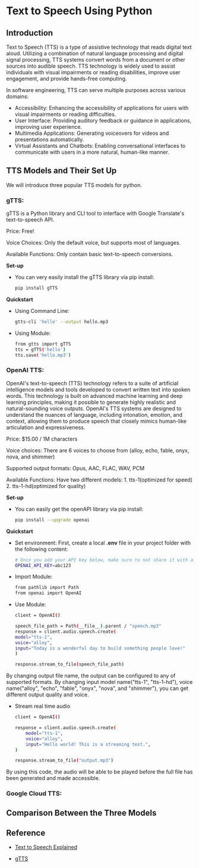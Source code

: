 # Text to Speech Using Python

## Introduction

Text to Speech (TTS) is a type of assistive technology that reads digital text aloud. Utilizing a combination of natural language processing and digital signal processing, TTS systems convert words from a document or other sources into audible speech. TTS technology is widely used to assist individuals with visual impairments or reading disabilities, improve user engagement, and provide hands-free computing.

In software engineering, TTS can serve multiple purposes across various domains:
- Accessibility: Enhancing the accessibility of applications for users with visual impairments or reading difficulties.
- User Interface: Providing auditory feedback or guidance in applications, improving user experience.
- Multimedia Applications: Generating voiceovers for videos and presentations automatically.
- Virtual Assistants and Chatbots: Enabling conversational interfaces to communicate with users in a more natural, human-like manner.

## TTS Models and Their Set Up

We will introduce three popular TTS models for python. 

### gTTS:

gTTS is a Python library and CLI tool to interface with Google Translate's text-to-speech API. 

Price: Free!

Voice Choices: Only the default voice, but supports most of languages.

Available Functions: Only contain basic text-to-speech conversions.

**Set-up**

- You can very easily install the gTTS library via pip install: 

    ```bash
    pip install gTTS
    ```

**Quickstart**

- Using Command Line:
    ```bash
    gtts-cli 'hello' --output hello.mp3
    ```

- Using Module:
    ```bash
    from gtts import gTTS
    tts = gTTS('hello')
    tts.save('hello.mp3')
    ```

### OpenAI TTS:


OpenAI's text-to-speech (TTS) technology refers to a suite of artificial intelligence models and tools developed to convert written text into spoken words. This technology is built on advanced machine learning and deep learning principles, making it possible to generate highly realistic and natural-sounding voice outputs. OpenAI's TTS systems are designed to understand the nuances of language, including intonation, emotion, and context, allowing them to produce speech that closely mimics human-like articulation and expressiveness.


Price: 	$15.00 / 1M characters

Voice choices: There are 6 voices to choose from (alloy, echo, fable, onyx, nova, and shimmer)

Supported output formats: Opus, AAC, FLAC, WAV, PCM

Available Functions: Have two different models: 1. tts-1(optimized for speed) 2. tts-1-hd(optimized for quality)


**Set-up**

- You can easily get the openAPI library via pip install: 

    ```bash
    pip install --upgrade openai
    ```

**Quickstart**

- Set environment:
First, create a local **.env** file in your project folder with the following content:
    ```bash
    # Once you add your API key below, make sure to not share it with anyone! The API key should remain private.
    OPENAI_API_KEY=abc123
    ```

- Import Module:
    ```bash
    from pathlib import Path
    from openai import OpenAI
    ```

- Use Module:
    ```bash
    client = OpenAI()

    speech_file_path = Path(__file__).parent / "speech.mp3"
    response = client.audio.speech.create(
    model="tts-1",
    voice="alloy",
    input="Today is a wonderful day to build something people love!"
    )

    response.stream_to_file(speech_file_path)
    ```
By changing output file name, the output can be configured to any of supported formats. By changing input model name("tts-1", "tts-1-hd"), voice name("alloy", "echo", "fable", "onyx", "nova", and "shimmer"), you can get different output quality and voice.

- Stream real time audio
    ```bash
    client = OpenAI()

    response = client.audio.speech.create(
        model="tts-1",
        voice="alloy",
        input="Hello world! This is a streaming test.",
    )

    response.stream_to_file("output.mp3")
    ```
By using this code, the audio will be able to be played before the full file has been generated and made accessible.



### Google Cloud TTS:



## Comparison Between the Three Models



## Reference

* [Text to Speech Explained](https://speechify.com/blog/text-to-speech-explained-a-comprehensive-guide/)

* [gTTS](https://pypi.org/project/gTTS/)

